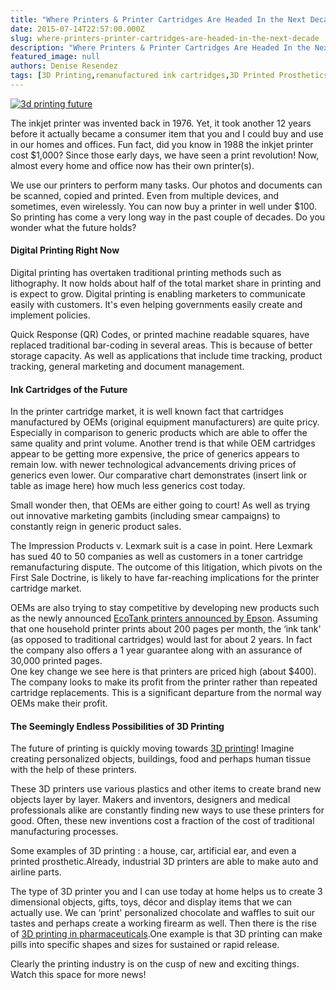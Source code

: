 ```yaml
---
title: "Where Printers & Printer Cartridges Are Headed In the Next Decade"
date: 2015-07-14T22:57:00.000Z
slug: where-printers-printer-cartridges-are-headed-in-the-next-decade
description: "Where Printers & Printer Cartridges Are Headed In the Next Decade"
featured_image: null
authors: Denise Resendez
tags: [3D Printing,remanufactured ink cartridges,3D Printed Prosthetics]
---
```


[![3d printing future ](/blog/images/1_ci.jpg "Where Printers and Printer Cartridges Are Headed in the Next Decade ")](/blog/images/1%5Fci.jpg)

The inkjet printer was invented back in 1976\. Yet, it took another 12 years before it actually became a consumer item that you and I could buy and use in our homes and offices. Fun fact, did you know in 1988 the inkjet printer cost $1,000? Since those early days, we have seen a print revolution! Now, almost every home and office now has their own printer(s).

We use our printers to perform many tasks. Our photos and documents can be scanned, copied and printed. Even from multiple devices, and sometimes, even wirelessly. You can now buy a printer in well under $100\. So printing has come a very long way in the past couple of decades. Do you wonder what the future holds?

#### Digital Printing Right Now

Digital printing has overtaken traditional printing methods such as lithography. It now holds about half of the total market share in printing and is expect to grow. Digital printing is enabling marketers to communicate easily with customers. It's even helping governments easily create and implement policies.

Quick Response (QR) Codes, or printed machine readable squares, have replaced traditional bar-coding in several areas. This is because of better storage capacity. As well as applications that include time tracking, product tracking, general marketing and document management.

#### Ink Cartridges of the Future

In the printer cartridge market, it is well known fact that cartridges manufactured by OEMs (original equipment manufacturers) are quite pricy. Especially in comparison to generic products which are able to offer the same quality and print volume. Another trend is that while OEM cartridges appear to be getting more expensive, the price of generics appears to remain low. with newer technological advancements driving prices of generics even lower. Our comparative chart demonstrates (insert link or table as image here) how much less generics cost today.

Small wonder then, that OEMs are either going to court! As well as trying out innovative marketing gambits (including smear campaigns) to constantly reign in generic product sales.

The Impression Products v. Lexmark suit is a case in point. Here Lexmark has sued 40 to 50 companies as well as customers in a toner cartridge remanufacturing dispute. The outcome of this litigation, which pivots on the First Sale Doctrine, is likely to have far-reaching implications for the printer cartridge market.

OEMs are also trying to stay competitive by developing new products such as the newly announced [EcoTank printers announced by Epson](http://www.techtimes.com/articles/17075/20141003/epson-rolls-out-ecotank-printers-goodbye-ink-cartridges-hello-ink-tanks.htm). Assuming that one household printer prints about 200 pages per month, the ‘ink tank' (as opposed to traditional cartridges) would last for about 2 years. In fact the company also offers a 1 year guarantee along with an assurance of 30,000 printed pages.  
One key change we see here is that printers are priced high (about $400). The company looks to make its profit from the printer rather than repeated cartridge replacements. This is a significant departure from the normal way OEMs make their profit.

#### The Seemingly Endless Possibilities of 3D Printing

The future of printing is quickly moving towards [3D printing](http://blog.comboink.local/tag/3d-printing/)! Imagine creating personalized objects, buildings, food and perhaps human tissue with the help of these printers.

These 3D printers use various plastics and other items to create brand new objects layer by layer. Makers and inventors, designers and medical professionals alike are constantly finding new ways to use these printers for good. Often, these new inventions cost a fraction of the cost of traditional manufacturing processes.

Some examples of 3D printing : a house, car, artificial ear, and even a printed prosthetic.Already, industrial 3D printers are able to make auto and airline parts.

The type of 3D printer you and I can use today at home helps us to create 3 dimensional objects, gifts, toys, décor and display items that we can actually use. We can ‘print' personalized chocolate and waffles to suit our tastes and perhaps create a working firearm as well. Then there is the rise of [3D printing in pharmaceuticals](http://www.forbes.com/sites/robertglatter/2015/06/01/why-shape-matters-the-rise-of-3d-printing-in-pharma/).One example is that 3D printing can make pills into specific shapes and sizes for sustained or rapid release.

Clearly the printing industry is on the cusp of new and exciting things. Watch this space for more news!